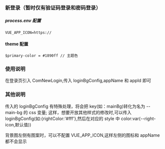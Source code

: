 ### 新登录（暂时仅有验证码登录和密码登录）

##### process.env 配置

```env
VUE_APP_ICON=https://
```

#### theme 配置

```styl
$primary-color = #1890ff // 主题色
```

### 使用说明

在登录页引入 ComNewLogin,传入 loginBgConfig,appName 和 appId 即可

### 其他说明

传入的 loginBgConfig 有特殊处理，将会把 key(如：mainBg)转化为名为 --main-bg 的 css 变量; 这样，想要开放其他样式的修改时,可以传入 loginBgConfig(如:{rightColor:'#fff'},然后在对应的 style 中 color:var(--right-icon,默认值))

背景图左侧有图案时，可以不配置 VUE_APP_ICON,这样左侧的图标和 appName 都不会显示
